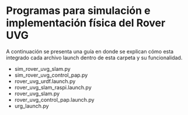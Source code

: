 # Programas para simulación e implementación física del Rover UVG

A continuación se presenta una guía en donde se explican cómo esta integrado cada archivo launch dentro de esta carpeta y su funcionalidad.

- sim_rover_uvg_slam.py
- sim_rover_uvg_control_pap.py
- rover_uvg_urdf.launch.py
- rover_uvg_slam_raspi.launch.py
- rover_uvg_slam.py
- rover_uvg_control_pap.launch.py
- urg_launch.py
